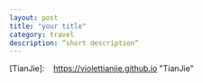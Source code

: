 ```yaml
---
layout: post
title: "your title"
category: travel
description: “short description”
---
```


[TianJie]:    https://violettianjie.github.io  "TianJie"

